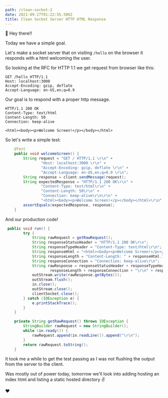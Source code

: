 ```yaml
---
path: /clean-socket-2
date: 2021-09-27T01:22:55.506Z
title: Clean Socket Server HTTP HTML Response
---
```


👋 Hey there!!

Today we have a simple goal.

Let's make a socket server that on visiting `/hello` on the browser it responds with a html welcoming the user.

So looking at the RFC for HTTP 1.1 we get request from browser like this:
```
GET /hello HTTP/1.1
Host: localhost:3000
Accept-Encoding: gzip, deflate
Accept-Language: en-US,en;q=0.9
```

Our goal is to respond with a proper http message.
```
HTTP/1.1 200 OK
Content-Type: text/html
Content-Length: 50
Connection: keep-alive

<html><body><p>Welcome Screen!</p></body></html>
```

So let's write a simple test:
```java
    @Test
    public void welcomeScreen() {
        String request = "GET / HTTP/1.1 \r\n" +
                "Host: localhost:3000 \r\n" +
                "Accept-Encoding: gzip, deflate \r\n" +
                "Accept-Language: en-US,en;q=0.9 \r\n";
        String response = client.sendMessage(request);
        String expectedResponse = "HTTP/1.1 200 OK\r\n" +
                "Content-Type: text/html\r\n" +
                "Content-Length: 50\r\n" +
                "Connection: keep-alive\r\n\r\n" +
                "<html><body><p>Welcome Screen!</p></body></html>\r\n";
        assertEquals(expectedResponse, response);
    }
```

And our production code!
```java
 public void run() {
        try {
            String rawRequest = getRawRequest();
            String responseStatusHeader = "HTTP/1.1 200 OK\r\n";
            String responseTypeHeader = "Content-Type: text/html\r\n";
            String responseHtml = "<html><body><p>Welcome Screen!</p></body></html>\r\n";
            String responseLength = "Content-Length: " + responseHtml.length() + "\r\n";
            String responseConnection = "Connection: keep-alive\r\n";
            String rawResponse = responseStatusHeader + responseTypeHeader +
                    responseLength + responseConnection + "\r\n" + responseHtml;
            outStream.write(rawResponse.getBytes());
            outStream.flush();
            in.close();
            outStream.close();
            clientSocket.close();
        } catch (IOException e) {
            e.printStackTrace();
        }
    }

    private String getRawRequest() throws IOException {
        StringBuilder rawRequest = new StringBuilder();
        while (in.ready()) {
            rawRequest.append(in.readLine()).append("\r\n");
        }
        return rawRequest.toString();
    }
```

It took me a while to get the test passing as I was not flushing the output from the server to the client.

Was mostly out of power today, tomorrow we'll look into adding hosting an index html and listing a static hosted
directory ✌️

❤️

